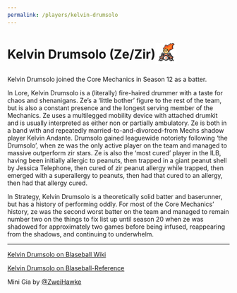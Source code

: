 ```yaml
---
permalink: /players/kelvin-drumsolo
---
```


# Kelvin Drumsolo (Ze/Zir)<img src="../assets/mini-kelvinDrumsolo.png" style="padding-bottom: 6px; vertical-align: middle; display: inline" alt="Kelvin Drumsolo Mini by Zweihawke">

Kelvin Drumsolo joined the Core Mechanics in Season 12 as a batter.

In Lore, Kelvin Drumsolo is a (literally) fire-haired drummer with a taste for chaos and shenanigans. Ze’s a ‘little 
bother’ figure to the rest of the team, but is also a constant presence and the longest serving member of the Mechanics.
Ze uses a multilegged mobility device with attached drumkit and is usually interpreted as either non or partially 
ambulatory. Ze is both in a band with and repeatedly married-to-and-divorced-from Mechs shadow player Kelvin Andante. 
Drumsolo gained leaguewide notoriety following ‘the Drumsolo’, when ze was the only active player on the team and 
managed to massive outperform zir stars. Ze is also the ‘most cured’ player in the ILB, having been initially allergic 
to peanuts, then trapped in a giant peanut shell by Jessica Telephone, then cured of zir peanut allergy while trapped, 
then emerged with a superallergy to peanuts, then had that cured to an allergy, then had that allergy cured.

In Strategy, Kelvin Drumsolo is a theoretically solid batter and baserunner, but has a history of performing oddly. For 
most of the Core Mechanics’ history, ze was the second worst batter on the team and managed to remain number two on the 
things to fix list up until season 20 when ze was shadowed for approximately two games before being infused, reappearing 
from the shadows, and continuing to underwhelm.


---
[Kelvin Drumsolo on Blaseball Wiki](https://www.blaseball.wiki/w/Kelvin_Drumsolo)

[Kelvin Drumsolo on Blaseball-Reference](https://blaseball-reference.com/players/kelvin-drumsolo)

Mini Gia by [@ZweiHawke](https://twitter.com/zweihawke)
